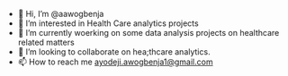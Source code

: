 - 👋 Hi, I’m @aawogbenja
- 👀 I’m interested in Health Care analytics projects
- 🌱 I’m currently woerking on some data analysis projects on healthcare related matters
- 💞️ I’m looking to collaborate on hea;thcare analytics.
- 📫 How to reach me ayodeji.awogbenja1@gmail.com
<!---
aawogbenja/aawogbenja is a ✨ special ✨ repository because its `README.md` (this file) appears on your GitHub profile.
You can click the Preview link to take a look at your changes.
--->
